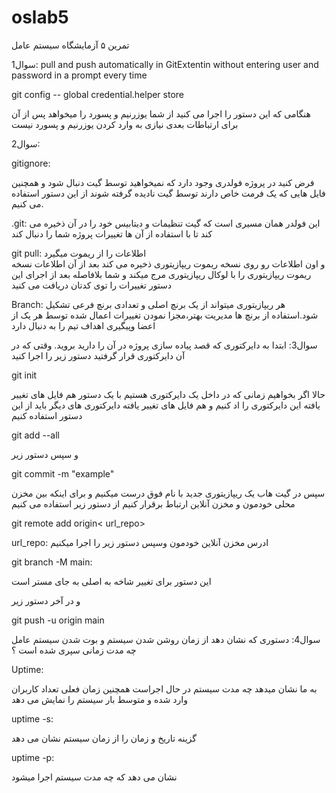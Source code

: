# oslab5
تمرین ۵ آزمایشگاه سیستم عامل

1سوال:
pull and push automatically in GitExtentin
without entering user and password in a prompt every time

git config -- global credential.helper store

هنگامی که این دستور را اجرا می کنید از شما یوزرنیم و پسورد را میخواهد 
پس از آن برای ارتباطات بعدی نیازی به وارد کردن یوزرنیم و پسورد نیست 

سوال2:

gitignore:

فرض کنید در پروژه فولدری وجود دارد که نمیخواهید توسط 
گیت دنبال شود و همچنین فایل هایی که یک فرمت خاص دارند توسط گیت 
نادیده گرفته شوند از این دستور استفاده می کنیم.

.git:
این فولدر همان مسیری است که گیت تنظیمات و دیتابیس خود را در 
آن ذخیره می کند تا با استفاده از آن ها تغییرات پروژه شما را دنبال کند

 git pull: 
                              اطلاعات را از ریموت میگیرد  
و اون اطلاعات رو روی نسخه ریموت ریپازیتوری ذخیره می کند بعد از آن 
اطلاعات نسخه ریموت ریپازیتوری را با لوکال ریپازیتوری مرج میکند و شما 
بلافاصله بعد از اجرای این دستور تغییرات را توی کدتان دریافت می کنید

Branch:
هر ریپازیتوری میتواند از یک برنچ اصلی و تعدادی برنچ فرعی 
تشکیل شود.استفاده از برنچ ها مدیریت بهتر،مجزا نمودن تغییرات اعمال شده 
توسط هر یک از اعضا وپیگیری اهداف تیم را به دنبال دارد

سوال3: 
ابتدا به دایرکتوری که قصد پیاده سازی پروژه در آن را دارید بروید. وقتی 
که در آن دایرکتوری قرار گرفتید دستور زیر را اجرا کنید 

git init 

 حالا اگر بخواهیم زمانی که در داخل یک دایرکتوری هستیم با یک دستور
هم فایل های تغییر یافته این دایرکتوری را اد کنیم و هم فایل های 
تغییر یافته دایرکتوری های دیگر باید از این دستور استفاده کنیم 

git add --all
 
و سپس دستور زیر 

git commit -m "example"

سپس در گیت هاب یک ریپازیتوری جدید با نام فوق درست میکنیم
و برای اینکه بین مخزن محلی خودمون و مخزن آنلاین ارتباط برقرار کنیم 
از دستور زیر استفاده می کنیم

git remote add origin< url_repo>

url_repo:
ادرس مخزن آنلاین خودمون
وسپس دستور زیر را اجرا میکنیم

 git branch -M main:

این دستور برای تغییر شاخه به اصلی به جای مستر است 

و در آخر دستور زیر

git push -u origin main


سوال4: 
دستوری که نشان دهد از زمان روشن شدن سیستم و بوت شدن سیستم عامل
چه مدت زمانی سپری شده است ؟

 Uptime: 

به ما نشان میدهد چه مدت سیستم در حال اجراست همچنین زمان فعلی 
تعداد کاربران وارد شده و متوسط بار سیستم را نمایش می دهد 

uptime -s:

گزینه تاریخ و زمان را از زمان سیستم نشان می دهد

uptime -p:

نشان می دهد که چه مدت سیستم اجرا میشود
